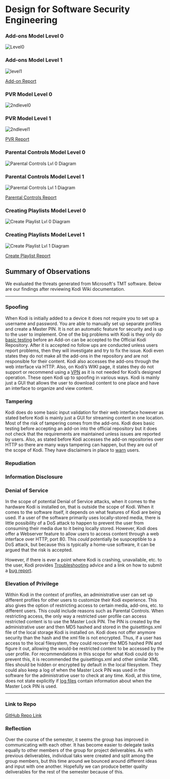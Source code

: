 # Design for Software Security Engineering

### Add-ons Model Level 0

![Level0](https://user-images.githubusercontent.com/22432070/68550453-851f8780-03c8-11ea-9476-a4bdcedc3f46.PNG)

### Add-ons Model Level 1

![level1](https://user-images.githubusercontent.com/22432070/68817610-d5584d00-0647-11ea-9b4c-bc1b52a64a77.PNG)

[Add-on Report](https://github.com/mroejr/BAAM/blob/master/Ann-on%20report.pdf)

### PVR Model Level 0

![2ndlevel0](https://user-images.githubusercontent.com/22432070/68342750-dff76d00-00b0-11ea-9323-2ccccdb8e34e.PNG)

### PVR Model Level 1

![2ndlevel1](https://user-images.githubusercontent.com/22432070/68817979-0dac5b00-0649-11ea-9994-92441b8e6d40.PNG)

[PVR Report](https://github.com/mroejr/BAAM/blob/master/PVR.pdf)

### Parental Controls Model Level 0

![Parental Controls Lvl 0 Diagram](https://i.imgur.com/5defJBx.png)


### Parental Controls Model Level 1

![Parental Controls Lvl 1 Diagram](https://i.imgur.com/tIOLRsh.png)

[Parental Controls Report](https://github.com/mroejr/BAAM/blob/master/Parental%20Controls%20-Threat%20Modeling%20Report.pdf)

### Creating Playlists Model Level 0

![Create Playlist Lvl 0 Diagram](https://i.imgur.com/dMpqTbD.png)
 

### Creating Playlists Model Level 1

![Create Playlist Lvl 1 Diagram](https://i.imgur.com/oOT1Nu4.png)  

[Create Playlist Report](https://github.com/mroejr/BAAM/blob/master/Threat%20Modeling%20Create%20Playlist%20Report.pdf)

## Summary of Observations

We evaluated the threats generated from Microsoft's TMT software. Below are our findings after reviewing Kodi Wiki documentation.

--------------------------

### Spoofing

When Kodi is initially added to a device it does not require you to set up a username and password. You are able to manually set up separate profiles and create a Master PIN. It is not an automatic feature for security and is up to the user to implement. One of the big problems with Kodi is they only do [basic testing]( https://kodi.wiki/view/Add-on_rules) before an Add-on can be accepted to the Official Kodi Repository. After it is accepted no follow ups are conducted unless users report problems, then they will investigate and try to fix the issue. Kodi even states they do not make all the add-ons in the repository and are not responsible for their content.  Kodi also accesses the add-ons through the web interface via HTTP.  Also, on Kodi’s WIKI page, it states they do not support or recommend using a [VPN]( https://kodi.wiki/view/Official:VPN_policy) as it is not needed for Kodi’s designed operation. These open Kodi up to spoofing in various ways.  Kodi is mainly just a GUI that allows the user to download content to one place and have an interface to organize and view content. 

### Tampering

Kodi does do some basic input validation for their web interface however as stated before Kodi is mainly just a GUI for streaming content in one location. Most of the risk of tampering comes from the add-ons. Kodi does basic testing before accepting an add-on into the official repository but it does not check that the requirements are maintained unless issues are reported by users. Also, as stated before Kodi accesses the add-on repositories over HTTP so there are many ways tampering can happen, but they are out of the scope of Kodi. They have disclaimers in place to [warn]( https://github.com/mroejr/BAAM/blob/master/Kodi%20repository.png) users. 

### Repudiation

### Information Disclosure

### Denial of Service

In the scope of potential Denial of Service attacks, when it comes to the hardware Kodi is installed on, that is outside the scope of Kodi. When it comes to the software itself, it depends on what features of Kodi are being used. If a user of the software primarily uses locally-stored media, there is little possibility of a DoS attack to happen to prevent the user from consuming their media due to it being locally stored. However, Kodi does offer a Webserver feature to allow users to access content through a web interface over HTTP, port 80. This <i>could</i> potentially be suspceptible to a DoS attack, but because this is typically a home-use software, it can be argued that the risk is accepted.

However, if there is ever a point where Kodi is crashing, unavailable, etc. to the user, Kodi provides [Troubleshooting](https://kodi.wiki/view/Troubleshooting) advice and a link on how to submit a [bug report](https://kodi.wiki/view/HOW-TO:Submit_a_proper_bug_report).

### Elevation of Privilege

Within Kodi in the context of profiles, an administrative user can set up different profiles for other users to customize their Kodi experience. This also gives the option of restricting access to certain media, add-ons, etc. to different users. This could include reasons such as Parental Controls. When restricting access, the only way a restricted user profile can access restricted content is to use the Master Lock PIN. The PIN is created by the administrative user and then MD5 hashed and stored in the guisettings.xml file of the local storage Kodi is installed on. Kodi does not offer anymore security than the hash and the xml file is not encrypted. Thus, if a user has access to the local filesystem, they could recover the MD5 hashed PIN and figure it out, allowing the would-be restricted content to be accessed by the user profile. For recommendations in this scope for what Kodi could do to prevent this, it is recommended the guisettings.xml and other similar XML files should be hidden or encrypted by default in the local filesystem. They could also keep a log of when the Master Lock PIN was used in the software for the administrative user to check at any time. Kodi, at this time, does not state explicitly if [log files](https://kodi.wiki/view/Log_file) contain information about when the Master Lock PIN is used.

--------------------------

### Link to Repo

[GitHub Repo Link](https://github.com/mroejr/BAAM/issues?q=is%3Aopen+is%3Aissue+milestone%3A%22Design+for+SSE%22)

### Reflection

Over the course of the semester, it seems the group has improved in communicating with each other. It has become easier to delegate tasks equally to other members of the group for project deliverables. As with previous deliverables, individual taks were created and split among the group members, but this time around we bounced around different ideas and input with one another. Hopefully we can produce better quality deliverables for the rest of the semester because of this.
